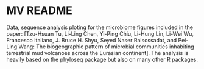 # MV README
Data, sequence analysis ploting for the microbiome figures included in the paper: [Tzu-Hsuan Tu, Li-Ling Chen, Yi-Ping Chiu, Li-Hung Lin, Li-Wei Wu, Francesco Italiano,
J. Bruce H. Shyu, Seyed Naser Raisossadat, and Pei-Ling Wang: The biogeographic pattern of microbial communities inhabiting terrestrial mud volcanoes across the Eurasian continent]. The analysis is heavily based on the phyloseq package but also on many other R packages.
